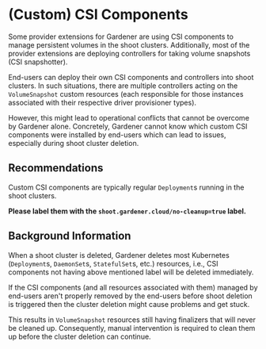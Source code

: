 # (Custom) CSI Components

Some provider extensions for Gardener are using CSI components to manage persistent volumes in the shoot clusters.
Additionally, most of the provider extensions are deploying controllers for taking volume snapshots (CSI snapshotter).

End-users can deploy their own CSI components and controllers into shoot clusters.
In such situations, there are multiple controllers acting on the `VolumeSnapshot` custom resources (each responsible for those instances associated with their respective driver provisioner types).

However, this might lead to operational conflicts that cannot be overcome by Gardener alone.
Concretely, Gardener cannot know which custom CSI components were installed by end-users which can lead to issues, especially during shoot cluster deletion.

## Recommendations

Custom CSI components are typically regular `Deployment`s running in the shoot clusters.

**Please label them with the `shoot.gardener.cloud/no-cleanup=true` label.**

## Background Information

When a shoot cluster is deleted, Gardener deletes most Kubernetes (`Deployment`s, `DaemonSet`s, `StatefulSet`s, etc.) resources, i.e., CSI components not having above mentioned label will be deleted immediately.

If the CSI components (and all resources associated with them) managed by end-users aren't properly removed by the end-users before shoot deletion is triggered then the cluster deletion might cause problems and get stuck.

This results in `VolumeSnapshot` resources still having finalizers that will never be cleaned up.
Consequently, manual intervention is required to clean them up before the cluster deletion can continue.
